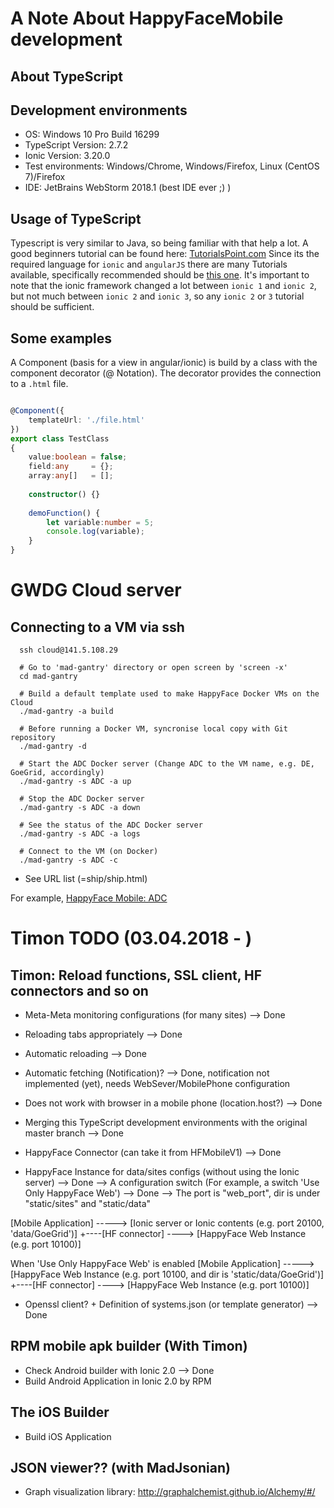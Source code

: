 # A Note About HappyFaceMobile development

## About TypeScript

## Development environments
* OS: Windows 10 Pro Build 16299
* TypeScript Version: 2.7.2
* Ionic Version: 3.20.0
* Test environments: Windows/Chrome, Windows/Firefox, Linux (CentOS 7)/Firefox
* IDE: JetBrains WebStorm 2018.1 (best IDE ever ;) )

## Usage of TypeScript
Typescript is very similar to Java, so being familiar with that help a lot.
A good beginners tutorial can be found here: [TutorialsPoint.com](https://www.tutorialspoint.com/typescript/index.htm)
Since its the required language for `ionic` and `angularJS` there are many Tutorials available, specifically recommended
should be [this one](https://angularjs.de/artikel/ionic2-tutorial-deutsch).
It's important to note that the ionic framework changed a lot between `ionic 1` and `ionic 2`, but not much between 
`ionic 2` and `ionic 3`, so any `ionic 2` or `3` tutorial should be sufficient.

## Some examples
A Component (basis for a view in angular/ionic) is build by a class with the component decorator (@ Notation).
The decorator provides the connection to a `.html` file.
```typescript

@Component({
    templateUrl: './file.html'
})
export class TestClass
{
    value:boolean = false;
    field:any     = {};
    array:any[]   = [];
    
    constructor() {}
    
    demoFunction() {
        let variable:number = 5;
        console.log(variable);
    }
}

```

# GWDG Cloud server
## Connecting to a VM via ssh
      ssh cloud@141.5.108.29
      
      # Go to 'mad-gantry' directory or open screen by 'screen -x'
      cd mad-gantry

      # Build a default template used to make HappyFace Docker VMs on the Cloud
      ./mad-gantry -a build
      
      # Before running a Docker VM, syncronise local copy with Git repository
      ./mad-gantry -d
      
      # Start the ADC Docker server (Change ADC to the VM name, e.g. DE, GoeGrid, accordingly)
      ./mad-gantry -s ADC -a up
      
      # Stop the ADC Docker server
      ./mad-gantry -s ADC -a down
      
      # See the status of the ADC Docker server
      ./mad-gantry -s ADC -a logs
      
      # Connect to the VM (on Docker)
      ./mad-gantry -s ADC -c
      
* See URL list (=ship/ship.html) 

For example, <a href="http://141.5.108.29:20100">HappyFace Mobile: ADC</a></br>


# Timon TODO (03.04.2018 - )
## Timon: Reload functions, SSL client, HF connectors and so on
 * Meta-Meta monitoring configurations (for many sites)  --> Done
 * Reloading tabs appropriately --> Done

 * Automatic reloading --> Done
 * Automatic fetching (Notification)? --> Done, notification not implemented (yet), needs WebSever/MobilePhone configuration

 * Does not work with browser in a mobile phone (location.host?) --> Done
 * Merging this TypeScript development environments with the original master branch --> Done

 * HappyFace Connector (can take it from HFMobileV1) --> Done

 * HappyFace Instance for data/sites configs (without using the Ionic server) --> Done
    --> A configuration switch (For example, a switch 'Use Only HappyFace Web') --> Done
    --> The port is "web_port", dir is under "static/sites" and "static/data"

  [Mobile Application] -----> [Ionic server or Ionic contents (e.g. port 20100, 'data/GoeGrid')]
                 +----[HF connector] ----> [HappyFace Web Instance (e.g. port 10100)]

  When 'Use Only HappyFace Web' is enabled
  [Mobile Application] -----> [HappyFace Web Instance (e.g. port 10100, and dir is 'static/data/GoeGrid')]
                 +----[HF connector] ----> [HappyFace Web Instance (e.g. port 10100)]


 * Openssl client? + Definition of systems.json (or template generator) --> Done


## RPM mobile apk builder (With Timon)
 * Check Android builder with Ionic 2.0 --> Done
 * Build Android Application in Ionic 2.0 by RPM

## The iOS Builder
 * Build iOS Application

## JSON viewer?? (with MadJsonian)
 * Graph visualization library: http://graphalchemist.github.io/Alchemy/#/


